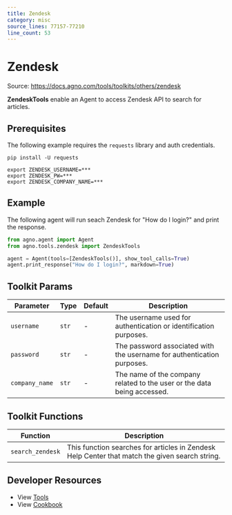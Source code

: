 ```yaml
---
title: Zendesk
category: misc
source_lines: 77157-77210
line_count: 53
---
```


# Zendesk
Source: https://docs.agno.com/tools/toolkits/others/zendesk



**ZendeskTools** enable an Agent to access Zendesk API to search for articles.

## Prerequisites

The following example requires the `requests` library and auth credentials.

```shell
pip install -U requests
```

```shell
export ZENDESK_USERNAME=***
export ZENDESK_PW=***
export ZENDESK_COMPANY_NAME=***
```

## Example

The following agent will run seach Zendesk for "How do I login?" and print the response.

```python cookbook/tools/zendesk_tools.py
from agno.agent import Agent
from agno.tools.zendesk import ZendeskTools

agent = Agent(tools=[ZendeskTools()], show_tool_calls=True)
agent.print_response("How do I login?", markdown=True)
```

## Toolkit Params

| Parameter      | Type  | Default | Description                                                             |
| -------------- | ----- | ------- | ----------------------------------------------------------------------- |
| `username`     | `str` | -       | The username used for authentication or identification purposes.        |
| `password`     | `str` | -       | The password associated with the username for authentication purposes.  |
| `company_name` | `str` | -       | The name of the company related to the user or the data being accessed. |

## Toolkit Functions

| Function         | Description                                                                                    |
| ---------------- | ---------------------------------------------------------------------------------------------- |
| `search_zendesk` | This function searches for articles in Zendesk Help Center that match the given search string. |

## Developer Resources

* View [Tools](https://github.com/agno-agi/agno/blob/main/libs/agno/agno/tools/zendesk.py)
* View [Cookbook](https://github.com/agno-agi/agno/blob/main/cookbook/tools/zendesk_tools.py)


